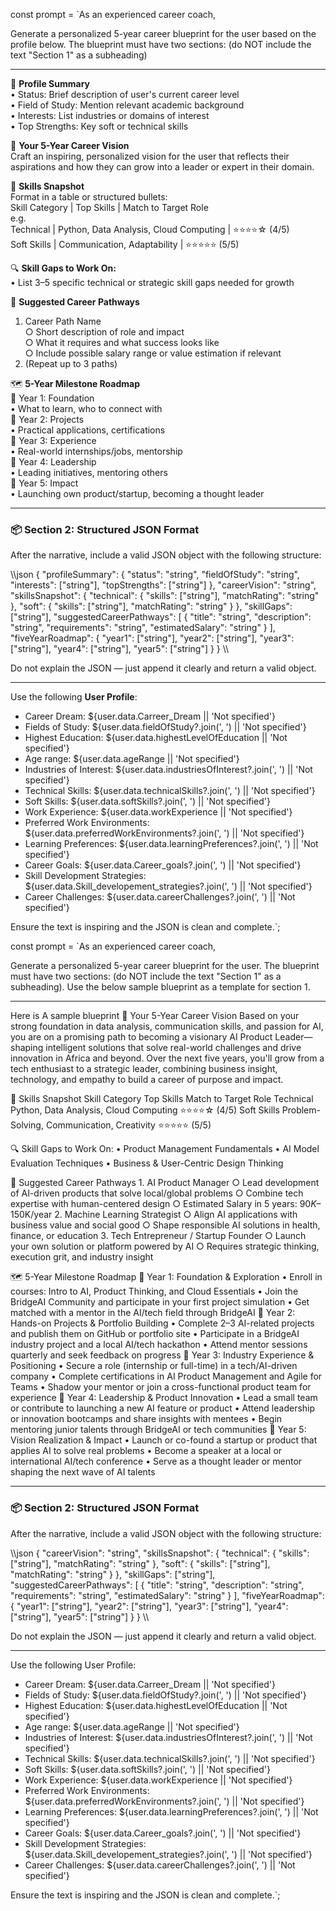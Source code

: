 const prompt = `As an experienced career coach,

Generate a personalized 5-year career blueprint for the user based on the profile below. The blueprint must have two sections: (do NOT include the text "Section 1" as a subheading)

---

👤 **Profile Summary**  
• Status: Brief description of user's current career level  
• Field of Study: Mention relevant academic background  
• Interests: List industries or domains of interest  
• Top Strengths: Key soft or technical skills  

🌟 **Your 5-Year Career Vision**  
Craft an inspiring, personalized vision for the user that reflects their aspirations and how they can grow into a leader or expert in their domain.

🧠 **Skills Snapshot**  
Format in a table or structured bullets:  
Skill Category | Top Skills | Match to Target Role  
e.g.  
Technical | Python, Data Analysis, Cloud Computing | ⭐⭐⭐⭐☆ (4/5)  
Soft Skills | Communication, Adaptability | ⭐⭐⭐⭐⭐ (5/5)  

🔍 **Skill Gaps to Work On:**  
• List 3–5 specific technical or strategic skill gaps needed for growth  

🚀 **Suggested Career Pathways**  
1. Career Path Name  
   ○ Short description of role and impact  
   ○ What it requires and what success looks like  
   ○ Include possible salary range or value estimation if relevant  
2. (Repeat up to 3 paths)

🗺️ **5-Year Milestone Roadmap**  
📅 Year 1: Foundation  
• What to learn, who to connect with  
📅 Year 2: Projects  
• Practical applications, certifications  
📅 Year 3: Experience  
• Real-world internships/jobs, mentorship  
📅 Year 4: Leadership  
• Leading initiatives, mentoring others  
📅 Year 5: Impact  
• Launching own product/startup, becoming a thought leader

---

### 📦 Section 2: Structured JSON Format

After the narrative, include a valid JSON object with the following structure:

\\\json
{
  "profileSummary": {
    "status": "string",
    "fieldOfStudy": "string",
    "interests": ["string"],
    "topStrengths": ["string"]
  },
  "careerVision": "string",
  "skillsSnapshot": {
    "technical": {
      "skills": ["string"],
      "matchRating": "string"
    },
    "soft": {
      "skills": ["string"],
      "matchRating": "string"
    }
  },
  "skillGaps": ["string"],
  "suggestedCareerPathways": [
    {
      "title": "string",
      "description": "string",
      "requirements": "string",
      "estimatedSalary": "string"
    }
  ],
  "fiveYearRoadmap": {
    "year1": ["string"],
    "year2": ["string"],
    "year3": ["string"],
    "year4": ["string"],
    "year5": ["string"]
  }
}
\\\

Do not explain the JSON — just append it clearly and return a valid object.

---

Use the following **User Profile**:

- Career Dream: ${user.data.Carreer_Dream || 'Not specified'}
- Fields of Study: ${user.data.fieldOfStudy?.join(', ') || 'Not specified'}
- Highest Education: ${user.data.highestLevelOfEducation || 'Not specified'}
- Age range: ${user.data.ageRange || 'Not specified'}
- Industries of Interest: ${user.data.industriesOfInterest?.join(', ') || 'Not specified'}
- Technical Skills: ${user.data.technicalSkills?.join(', ') || 'Not specified'}
- Soft Skills: ${user.data.softSkills?.join(', ') || 'Not specified'}
- Work Experience: ${user.data.workExperience || 'Not specified'}
- Preferred Work Environments: ${user.data.preferredWorkEnvironments?.join(', ') || 'Not specified'}
- Learning Preferences: ${user.data.learningPreferences?.join(', ') || 'Not specified'}
- Career Goals: ${user.data.Career_goals?.join(', ') || 'Not specified'}
- Skill Development Strategies: ${user.data.Skill_developement_strategies?.join(', ') || 'Not specified'}
- Career Challenges: ${user.data.careerChallenges?.join(', ') || 'Not specified'}

Ensure the text is inspiring and the JSON is clean and complete.`;































const prompt = `As an experienced career coach,

Generate a personalized 5-year career blueprint for the user. The blueprint must have two sections: (do NOT include the text "Section 1" as a subheading).
Use the below sample blueprint as a template for section 1.

---
Here is A sample blueprint
🌟 Your 5-Year Career Vision
Based on your strong foundation in data analysis, communication skills, and passion for AI, you are on a promising path to becoming a visionary AI Product Leader—shaping intelligent solutions that solve real-world challenges and drive innovation in Africa and beyond. Over the next five years, you'll grow from a tech enthusiast to a strategic leader, combining business insight, technology, and empathy to build a career of purpose and impact.

🧠 Skills Snapshot
Skill Category	Top Skills	Match to Target Role
Technical	Python, Data Analysis, Cloud Computing	⭐⭐⭐⭐☆ (4/5)
Soft Skills	Problem-Solving, Communication, Creativity	⭐⭐⭐⭐⭐ (5/5)

🔍 Skill Gaps to Work On:
	• Product Management Fundamentals
	• AI Model Evaluation Techniques
	• Business & User-Centric Design Thinking

🚀 Suggested Career Pathways
	1. AI Product Manager
		○ Lead development of AI-driven products that solve local/global problems
		○ Combine tech expertise with human-centered design
		○ Estimated Salary in 5 years: $90K–$150K/year
	2. Machine Learning Strategist
		○ Align AI applications with business value and social good
		○ Shape responsible AI solutions in health, finance, or education
	3. Tech Entrepreneur / Startup Founder
		○ Launch your own solution or platform powered by AI
		○ Requires strategic thinking, execution grit, and industry insight


🗺️ 5-Year Milestone Roadmap
📅 Year 1: Foundation & Exploration
	• Enroll in courses: Intro to AI, Product Thinking, and Cloud Essentials
	• Join the BridgeAI Community and participate in your first project simulation
	• Get matched with a mentor in the AI/tech field through BridgeAI
📅 Year 2: Hands-on Projects & Portfolio Building
	• Complete 2–3 AI-related projects and publish them on GitHub or portfolio site
	• Participate in a BridgeAI industry project and a local AI/tech hackathon
	• Attend mentor sessions quarterly and seek feedback on progress
📅 Year 3: Industry Experience & Positioning
	• Secure a role (internship or full-time) in a tech/AI-driven company
	• Complete certifications in AI Product Management and Agile for Teams
	• Shadow your mentor or join a cross-functional product team for experience
📅 Year 4: Leadership & Product Innovation
	• Lead a small team or contribute to launching a new AI feature or product
	• Attend leadership or innovation bootcamps and share insights with mentees
	• Begin mentoring junior talents through BridgeAI or tech communities
📅 Year 5: Vision Realization & Impact
	• Launch or co-found a startup or product that applies AI to solve real problems
	• Become a speaker at a local or international AI/tech conference
	• Serve as a thought leader or mentor shaping the next wave of AI talents


---

### 📦 Section 2: Structured JSON Format

After the narrative, include a valid JSON object with the following structure:

\\\json
{
    "careerVision": "string",
  "skillsSnapshot": {
    "technical": {
      "skills": ["string"],
      "matchRating": "string"
    },
    "soft": {
      "skills": ["string"],
      "matchRating": "string"
    }
  },
  "skillGaps": ["string"],
  "suggestedCareerPathways": [
    {
      "title": "string",
      "description": "string",
      "requirements": "string",
      "estimatedSalary": "string"
    }
  ],
  "fiveYearRoadmap": {
    "year1": ["string"],
    "year2": ["string"],
    "year3": ["string"],
    "year4": ["string"],
    "year5": ["string"]
  }
}
\\\

Do not explain the JSON — just append it clearly and return a valid object.

---

Use the following User Profile:

- Career Dream: ${user.data.Carreer_Dream || 'Not specified'}
- Fields of Study: ${user.data.fieldOfStudy?.join(', ') || 'Not specified'}
- Highest Education: ${user.data.highestLevelOfEducation || 'Not specified'}
- Age range: ${user.data.ageRange || 'Not specified'}
- Industries of Interest: ${user.data.industriesOfInterest?.join(', ') || 'Not specified'}
- Technical Skills: ${user.data.technicalSkills?.join(', ') || 'Not specified'}
- Soft Skills: ${user.data.softSkills?.join(', ') || 'Not specified'}
- Work Experience: ${user.data.workExperience || 'Not specified'}
- Preferred Work Environments: ${user.data.preferredWorkEnvironments?.join(', ') || 'Not specified'}
- Learning Preferences: ${user.data.learningPreferences?.join(', ') || 'Not specified'}
- Career Goals: ${user.data.Career_goals?.join(', ') || 'Not specified'}
- Skill Development Strategies: ${user.data.Skill_developement_strategies?.join(', ') || 'Not specified'}
- Career Challenges: ${user.data.careerChallenges?.join(', ') || 'Not specified'}

Ensure the text is inspiring and the JSON is clean and complete.`;